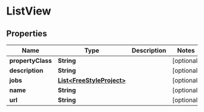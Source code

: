 

# ListView


## Properties

Name | Type | Description | Notes
------------ | ------------- | ------------- | -------------
**propertyClass** | **String** |  |  [optional]
**description** | **String** |  |  [optional]
**jobs** | [**List&lt;FreeStyleProject&gt;**](FreeStyleProject.md) |  |  [optional]
**name** | **String** |  |  [optional]
**url** | **String** |  |  [optional]



